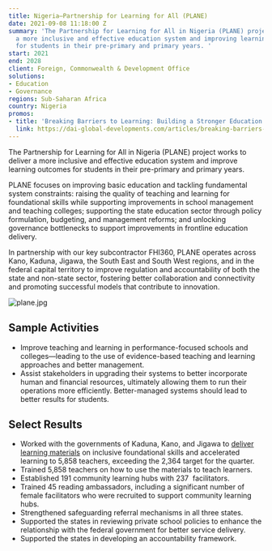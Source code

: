 ```yaml
---
title: Nigeria—Partnership for Learning for All (PLANE)
date: 2021-09-08 11:18:00 Z
summary: 'The Partnership for Learning for All in Nigeria (PLANE) project is delivering
  a more inclusive and effective education system and improving learning outcomes
  for students in their pre-primary and primary years. '
start: 2021
end: 2028
client: Foreign, Commonwealth & Development Office
solutions:
- Education
- Governance
regions: Sub-Saharan Africa
country: Nigeria
promos:
- title: 'Breaking Barriers to Learning: Building a Stronger Education System in Nigeria'
  link: https://dai-global-developments.com/articles/breaking-barriers-to-learning-building-a-stronger-education-system-in-nigeria/
---
```


The Partnership for Learning for All in Nigeria (PLANE) project works to deliver a more inclusive and effective education system and improve learning outcomes for students in their pre-primary and primary years. 

PLANE focuses on improving basic education and tackling fundamental system constraints: raising the quality of teaching and learning for foundational skills while supporting improvements in school management and teaching colleges; supporting the state education sector through policy formulation, budgeting, and management reforms; and unlocking governance bottlenecks to support improvements in frontline education delivery. 
 
In partnership with our key subcontractor FHI360, PLANE operates across Kano, Kaduna, Jigawa, the South East and South West regions, and in the federal capital territory to improve regulation and accountability of both the state and non-state sector, fostering better collaboration and connectivity and promoting successful models that contribute to innovation. 

![plane.jpg](/uploads/plane.jpg)

## Sample Activities

* Improve teaching and learning in performance-focused schools and colleges—leading to the use of evidence-based teaching and learning approaches and better management.
* Assist stakeholders in upgrading their systems to better incorporate human and financial resources, ultimately allowing them to run their operations more efficiently. Better-managed systems should lead to better results for students.

## Select Results

* Worked with the governments of Kaduna, Kano, and Jigawa to [deliver learning materials](https://dai-global-developments.com/articles/breaking-barriers-to-learning-building-a-stronger-education-system-in-nigeria/) on inclusive foundational skills and accelerated learning to 5,858 teachers, exceeding the 2,364 target for the quarter.
* Trained 5,858 teachers on how to use the materials to teach learners.
* Established 191 community learning hubs with 237  facilitators.
* Trained 45 reading ambassadors, including a significant number of female facilitators who were recruited to support community learning hubs.
* Strengthened safeguarding referral mechanisms in all three states.
* Supported the states in reviewing private school policies to enhance the relationship with the federal government for better service delivery.
* Supported the states in developing an accountability framework.